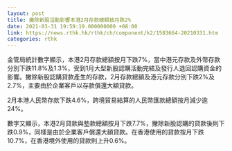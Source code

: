 ```yaml
---
layout: post
title: 撇除新股活動影響本港2月存款總額按月跌2%
date: 2021-03-31 19:59:19.000000000 +08:00
link: https://news.rthk.hk/rthk/ch/component/k2/1583664-20210331.htm
categories: rthk
---
```


金管局統計數字顯示，本港2月存款總額按月下跌7%，當中港元存款及外幣存款分別下跌11.8%及1.3%，受到1月大型新股認購活動完結及發行人退回認購資金的影響。撇除新股認購貸款產生的存款，2月存款總額及港元存款分別下跌2%及2.7%，主要由於企業客戶以存款償還大額貸款。

2月本港人民幣存款下跌4.6%，跨境貿易結算的人民幣匯款總額按月減少逾24%。

數字又顯示，本港2月貸款與墊款總額按月下跌7.7%，撇除新股認購的貸款後則下跌0.9%，同樣是由於企業客戶償還大額貸款。在香港使用的貸款按月下跌10.7%，在香港境外使用的貸款則上升0.6%。
